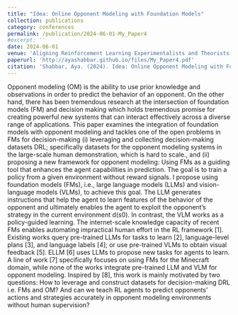 ```yaml
---
title: "Idea: Online Opponent Modeling with Foundation Models"
collection: publications
category: conferences
permalink: /publication/2024-06-01-My_Paper4
#excerpt: ''
date: 2024-06-01
venue: 'Aligning Reinforcement Learning Experimentalists and Theorists Workshop, Ideas Track - ICML Conference'
paperurl: 'http://ayashabbar.github.io/files/My_Paper4.pdf'
citation: 'Shabbar, Aya. (2024). Idea: Online Opponent Modeling with Foundation Models'
---
```


Opponent modeling (OM) is the ability to use prior knowledge and observations in order to predict the behavior of an opponent. On the other hand, there has been tremendous research at the intersection of foundation models (FM) and decision making which holds tremendous promise for creating powerful new systems that can interact effectively across a diverse range of applications. This paper examines the integration of foundation models with opponent modeling and tackles one of the open problems in FMs for decision-making (i) leveraging and collecting decision-making datasets DRL; specifically datasets for the opponent modeling systems in the large-scale human demonstration, which is hard to scale., and (ii) proposing a new framework for opponent modeling: Using FMs as a guiding tool that enhances the agent capabilities in prediction. The goal is to train a policy from a given environment without reward signals. I propose using foundation models (FMs), i.e., large language models (LLMs) and vision-language models (VLMs), to achieve this goal. The LLM generates instructions that help the agent to learn features of the behavior of the opponent and ultimately enables the agent to exploit the opponent’s strategy in the current environment d(s0). In contrast, the VLM works as a policy-guided learning. The internet-scale knowledge capacity of recent FMs enables automating impractical human effort in the RL framework [1]. Existing works query pre-trained LLMs for tasks to learn [2], language-level plans [3], and language labels [4]; or use pre-trained VLMs to obtain visual feedback [5]. ELLM [6] uses LLMs to propose new tasks for agents to learn. A line of work [7] specifically focuses on using FMs for the Minecraft domain, while none of the works integrate pre-trained LLM and VLM for opponent modeling. Inspired by [8], this work is mainly motivated by two questions: How to leverage and construct datasets for decision-making DRL i.e. FMs and OM? And can we teach RL agents to predict opponents’ actions and strategies accurately in opponent modeling environments without human supervision?
